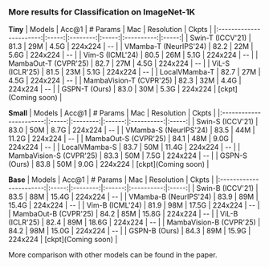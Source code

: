 ### **More results for Classification on ImageNet-1K**

**Tiny**
| Models                  | Acc@1 | # Params | Mac   | Resolution | Ckpts |
|:-----------------------:|:-----:|:--------:|:-----:|:----------:|:-----:|
| Swin-T (ICCV'21)        | 81.3  | 29M      | 4.5G  | 224x224    | --    |
| VMamba-T (NeurIPS'24)   | 82.2  | 22M      | 5.6G  | 224x224    | --    |
| Vim-S (ICML'24)         | 80.5  | 26M      | 5.1G  | 224x224    | --    |
| MambaOut-T (CVPR'25)    | 82.7  | 27M      | 4.5G  | 224x224    | --    |
| ViL-S (ICLR'25)         | 81.5  | 23M      | 5.1G  | 224x224    | --    |
| LocalVMamba-T           | 82.7  | 27M      | 4.5G  | 224x224    | --    |
| MambaVision-T (CVPR'25) | 82.3  | 32M      | 4.4G  | 224x224    | --    |
| GSPN-T (Ours)           | 83.0  | 30M      | 5.3G  | 224x224    | [ckpt](Coming soon) |

**Small**
| Models                  | Acc@1 | # Params | Mac    | Resolution | Ckpts |
|:-----------------------:|:-----:|:--------:|:------:|:----------:|:-----:|
| Swin-S (ICCV'21)        | 83.0  | 50M      | 8.7G   | 224x224    | --    |
| VMamba-S (NeurIPS'24)   | 83.5  | 44M      | 11.2G  | 224x224    | --    |
| MambaOut-S (CVPR'25)    | 84.1  | 48M      | 9.0G   | 224x224    | --    |
| LocalVMamba-S           | 83.7  | 50M      | 11.4G  | 224x224    | --    |
| MambaVision-S (CVPR'25) | 83.3  | 50M      | 7.5G   | 224x224    | --    |
| GSPN-S (Ours)           | 83.8  | 50M      | 9.0G   | 224x224    | [ckpt](Coming soon) |


**Base**
| Models                  | Acc@1 | # Params | Mac    | Resolution | Ckpts |
|:-----------------------:|:-----:|:--------:|:------:|:----------:|:-----:|
| Swin-B (ICCV'21)        | 83.5  | 88M      | 15.4G  | 224x224    | --    |
| VMamba-B (NeurIPS'24)   | 83.9  | 89M      | 15.4G  | 224x224    | --    |
| Vim-B (ICML'24)         | 81.9  | 98M      | 17.5G  | 224x224    | --    |
| MambaOut-B (CVPR'25)    | 84.2  | 85M      | 15.8G  | 224x224    | --    |
| ViL-B (ICLR'25)         | 82.4  | 89M      | 18.6G  | 224x224    | --    |
| MambaVision-B (CVPR'25) | 84.2  | 98M      | 15.0G  | 224x224    | --    |
| GSPN-B (Ours)           | 84.3  | 89M      | 15.9G  | 224x224    | [ckpt](Coming soon) |

More comparison with other models can be found in the paper.